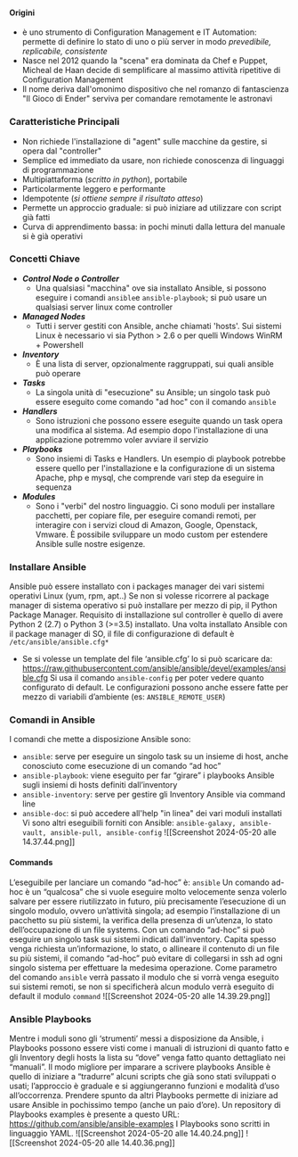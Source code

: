 #### Origini
- è uno strumento di Configuration Management e IT Automation: permette di definire lo stato di uno o più server in modo *prevedibile, replicabile, consistente*
- Nasce nel 2012 quando la "scena" era dominata da Chef e Puppet, Micheal de Haan decide di semplificare al massimo attività ripetitive di Configuration Management
- Il nome deriva dall'omonimo dispositivo che nel romanzo di fantascienza "Il Gioco di Ender" serviva per comandare remotamente le astronavi
### Caratteristiche Principali
- Non richiede l'installazione di "agent" sulle macchine da gestire, si opera dal "controller"
- Semplice ed immediato da usare, non richiede conoscenza di linguaggi di programmazione
- Multipiattaforma (*scritto in python*), portabile
- Particolarmente leggero e performante
- Idempotente (*si ottiene sempre il risultato atteso*)
- Permette un approccio graduale: si può iniziare ad utilizzare con script già fatti
- Curva di apprendimento bassa: in pochi minuti dalla lettura del manuale si è già operativi
### Concetti Chiave
- **_Control Node o Controller_**
	- Una qualsiasi "macchina" ove sia installato Ansible, si possono eseguire i comandi `ansible`e `ansible-playbook`; si può usare un qualsiasi server linux come controller
- **_Managed Nodes_**
	- Tutti i server gestiti con Ansible, anche chiamati 'hosts'. Sui sistemi Linux è necessario vi sia Python > 2.6 o per quelli Windows WinRM + Powershell
- **_Inventory_**
	- È una lista di server, opzionalmente raggruppati, sui quali ansible può operare
- **_Tasks_**
	- La singola unità di "esecuzione" su Ansible; un singolo task può essere eseguito come comando "ad hoc" con il comando `ansible`
- **_Handlers_** 
	- Sono istruzioni che possono essere eseguite quando un task opera una modifica al sistema. Ad esempio dopo l'installazione di una applicazione potremmo voler avviare il servizio
- **_Playbooks_**
	- Sono insiemi di Tasks e Handlers. Un esempio di playbook potrebbe essere quello per l'installazione e la configurazione di un sistema Apache, php e mysql, che comprende vari step da eseguire in sequenza
- **_Modules_**
	- Sono i "verbi" del nostro linguaggio. Ci sono moduli per installare pacchetti, per copiare file, per eseguire comandi remoti, per interagire con i servizi cloud di Amazon, Google, Openstack, Vmware. È possibile sviluppare un modo custom per estendere Ansible sulle nostre esigenze.
### Installare Ansible
Ansible può essere installato con i packages manager dei vari sistemi operativi Linux (yum, rpm, apt..)
Se non si volesse ricorrere al package manager di sistema operativo si può installare per mezzo di pip, il Python Package Manager.
Requisito di installazione sul controller è quello di avere Python 2 (2.7) o Python 3 (>=3.5) installato.
Una volta installato Ansible con il package manager di SO, il file di configurazione di default è
`/etc/ansible/ansible.cfg*`
* Se si volesse un template del file ‘ansible.cfg’ lo si può scaricare da:
https://raw.githubusercontent.com/ansible/ansible/devel/examples/ansible.cfg
Si usa il comando `ansible-config` per poter vedere quanto configurato di default.
Le configurazioni possono anche essere fatte per mezzo di variabili d’ambiente (es: `ANSIBLE_REMOTE_USER`)
### Comandi in Ansible
I comandi che mette a disposizione Ansible sono:
- `ansible`: serve per eseguire un singolo task su un insieme di host, anche conosciuto come esecuzione di un comando “ad hoc”
- `ansible-playbook`: viene eseguito per far “girare” i playbooks Ansible sugli insiemi di hosts definiti dall’inventory
- `ansible-inventory`: serve per gestire gli Inventory Ansible via command line
- `ansible-doc`: si può accedere all'help "in linea" dei vari moduli installati
Vi sono altri eseguibili forniti con Ansible:
`ansible-galaxy, ansible-vault, ansible-pull, ansible-config`
![[Screenshot 2024-05-20 alle 14.37.44.png]]
#### Commands
L’eseguibile per lanciare un comando “ad-hoc” è: `ansible`
Un comando ad-hoc è un “qualcosa” che si vuole eseguire molto velocemente senza volerlo salvare per essere riutilizzato in futuro, più precisamente l’esecuzione di un singolo modulo, ovvero un’attività singola; ad esempio l’installazione di un pacchetto su più sistemi, la verifica della presenza di un’utenza, lo stato dell’occupazione di un file systems.
Con un comando “ad-hoc” si può eseguire un singolo task sui sistemi indicati dall'inventory.
Capita spesso venga richiesta un’informazione, lo stato, o allineare il contenuto di un file su più sistemi, il comando “ad-hoc” può evitare di collegarsi in ssh ad ogni singolo sistema per effettuare la medesima operazione.
Come parametro del comando `ansible` verrà passato il modulo che si vorrà venga eseguito sui sistemi remoti, se non si specificherà alcun modulo verrà eseguito di default il modulo `command`
![[Screenshot 2024-05-20 alle 14.39.29.png]]
### Ansible Playbooks
Mentre i moduli sono gli ‘strumenti’ messi a disposizione da Ansible, i Playbooks possono essere visti come i manuali di istruzioni di quanto fatto e gli Inventory degli hosts la lista su “dove” venga fatto quanto dettagliato nei “manuali”.
Il modo migliore per imparare a scrivere playbooks Ansible è quello di iniziare a “tradurre” alcuni scripts che già sono stati sviluppati o usati; l’approccio è graduale e si aggiungeranno funzioni e modalità d’uso all’occorrenza.
Prendere spunto da altri Playbooks permette di iniziare ad usare Ansible in pochissimo tempo (anche un paio d’ore).
Un repository di Playbooks examples è presente a questo URL: https://github.com/ansible/ansible-examples
I Playbooks sono scritti in linguaggio YAML.
![[Screenshot 2024-05-20 alle 14.40.24.png]]
![[Screenshot 2024-05-20 alle 14.40.36.png]]
